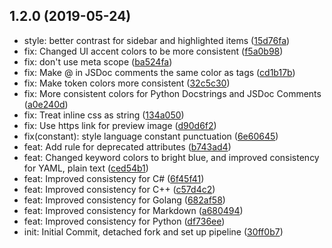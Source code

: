 ## 1.2.0 (2019-05-24)

* style: better contrast for sidebar and highlighted items ([15d76fa](https://github.com/vincentfiestada/cold-horizon/commit/15d76fa))
* fix: Changed UI accent colors to be more consistent ([f5a0b98](https://github.com/vincentfiestada/cold-horizon/commit/f5a0b98))
* fix: don't use meta scope ([ba524fa](https://github.com/vincentfiestada/cold-horizon/commit/ba524fa))
* fix: Make @ in JSDoc comments the same color as tags ([cd1b17b](https://github.com/vincentfiestada/cold-horizon/commit/cd1b17b))
* fix: Make token colors more consistent ([32c5c30](https://github.com/vincentfiestada/cold-horizon/commit/32c5c30))
* fix: More consistent colors for Python Docstrings and JSDoc Comments ([a0e240d](https://github.com/vincentfiestada/cold-horizon/commit/a0e240d))
* fix: Treat inline css as string ([134a050](https://github.com/vincentfiestada/cold-horizon/commit/134a050))
* fix: Use https link for preview image ([d90d6f2](https://github.com/vincentfiestada/cold-horizon/commit/d90d6f2))
* fix(constant): style language constant punctuation ([6e60645](https://github.com/vincentfiestada/cold-horizon/commit/6e60645))
* feat: Add rule for deprecated attributes ([b743ad4](https://github.com/vincentfiestada/cold-horizon/commit/b743ad4))
* feat: Changed keyword colors to bright blue, and improved consistency for YAML, plain text ([ced54b1](https://github.com/vincentfiestada/cold-horizon/commit/ced54b1))
* feat: Improved consistency for C# ([6f45f41](https://github.com/vincentfiestada/cold-horizon/commit/6f45f41))
* feat: Improved consistency for C++ ([c57d4c2](https://github.com/vincentfiestada/cold-horizon/commit/c57d4c2))
* feat: Improved consistency for Golang ([682af58](https://github.com/vincentfiestada/cold-horizon/commit/682af58))
* feat: Improved consistency for Markdown ([a680494](https://github.com/vincentfiestada/cold-horizon/commit/a680494))
* feat: Improved consistency for Python ([df736ee](https://github.com/vincentfiestada/cold-horizon/commit/df736ee))
* init: Initial Commit, detached fork and set up pipeline ([30ff0b7](https://github.com/vincentfiestada/cold-horizon/commit/30ff0b7))
